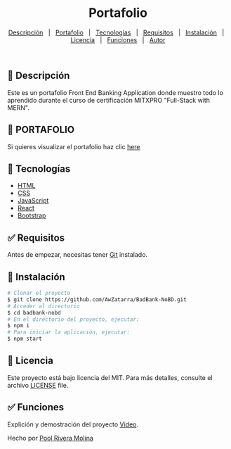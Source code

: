 # <h1 align="center">Portafolio</h1>

<p align="center">
  <a href="#dart-descripción">Descripción</a> &#xa0; | &#xa0; 
  <a href="#dart-portafolio">Portafolio</a> &#xa0; | &#xa0;
  <a href="#art-tecnologías">Tecnologías</a> &#xa0; | &#xa0;
  <a href="#white_check_mark-requisitos">Requisitos</a> &#xa0; | &#xa0;
  <a href="#toolbox-instalación">Instalación</a> &#xa0; | &#xa0;
  <a href="#briefcase-licencia">Licencia</a> &#xa0; | &#xa0;
   <a href="#white_check_mark-funciones">Funciones</a> &#xa0; | &#xa0;
  <a href="https://github.com/AwZatarra" target="_blank">Autor</a>
 
</p>

<br>


## :dart: Descripción ##

Este es un portafolio Front End Banking Application donde muestro todo lo aprendido durante el curso de certificación MITXPRO "Full-Stack with MERN".

## :dart: PORTAFOLIO ##

Si quieres visualizar el portafolio haz clic [here](https://pool-riveramolinabankingapplication.netlify.app/)

## :art: Tecnologías ##

- [HTML](https://www.w3schools.com/html/)
- [CSS](https://www.w3schools.com/css/)
- [JavaScript](https://www.w3schools.com/js/)
- [React](https://es.react.dev/)
- [Bootstrap](https://react-bootstrap.netlify.app/)

## :white_check_mark: Requisitos ##

Antes de empezar, necesitas tener [Git](https://git-scm.com) instalado.

## :toolbox: Instalación ##

```bash
# Clonar el proyecto
$ git clone https://github.com/AwZatarra/BadBank-NoBD.git
# Acceder al directorio
$ cd badbank-nobd
# En el directorio del proyecto, ejecutar:
$ npm i
# Para iniciar la aplicación, ejecutar:
$ npm start
```

## :briefcase:	 Licencia ##

Este proyecto está bajo licencia del MIT. Para más detalles, consulte el archivo [LICENSE](LICENSE) file.

## :white_check_mark: Funciones ##

Explición y demostración del proyecto [Video]([https://git-scm.com](https://www.loom.com/share/cec62e56a1604ead9be713f6b6ab552f?sid=d9d5fa56-f161-43f2-8a06-226d057aadac)https://www.loom.com/share/cec62e56a1604ead9be713f6b6ab552f?sid=d9d5fa56-f161-43f2-8a06-226d057aadac).


Hecho por <a href="https://github.com/AwZatarra" target="_blank">Pool Rivera Molina</a>
